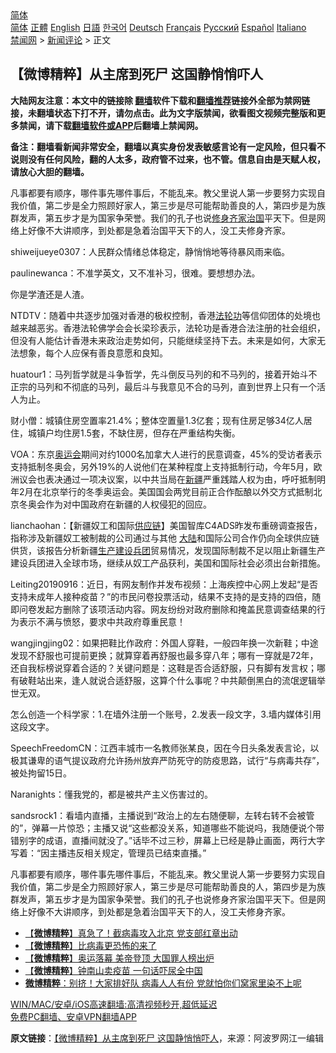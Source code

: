  <!-- 面包屑导航 --> <div class="breadcrumb"><!-- GTranslate: https://gtranslate.io/ -->  <div class="switcher notranslate">  <div class="selected">  <a href="#" onclick="return false;"> 简体</a>  </div>  <div class="option">  <a href="https://www.bannedbook.org" onclick="doGTranslate('zh-CN|zh-CN');jQuery('div.switcher div.selected a').html(jQuery(this).html());return false;" title="简体中文" class="nturl selected"> 简体</a>  <a href="https://www.bannedbook.org/zh-tw/" onclick="doGTranslate('zh-CN|zh-TW');jQuery('div.switcher div.selected a').html(jQuery(this).html());return false;" title="繁體中文" class="nturl"> 正體</a>  <a href="https://www.bannedbook.org/en/" onclick="doGTranslate('zh-CN|en');jQuery('div.switcher div.selected a').html(jQuery(this).html());return false;" title="English" class="nturl"> English</a>  <a href="https://www.bannedbook.org/ja/" onclick="doGTranslate('zh-CN|ja');jQuery('div.switcher div.selected a').html(jQuery(this).html());return false;" title="日本語" class="nturl"> 日語</a>  <a href="https://www.bannedbook.org/ko/" onclick="doGTranslate('zh-CN|ko');jQuery('div.switcher div.selected a').html(jQuery(this).html());return false;" title="한국어" class="nturl"> 한국어</a>  <a href="https://www.bannedbook.org/de/" onclick="doGTranslate('zh-CN|de');jQuery('div.switcher div.selected a').html(jQuery(this).html());return false;" title="Deutsch" class="nturl"> Deutsch</a>  <a href="https://www.bannedbook.org/fr/" onclick="doGTranslate('zh-CN|fr');jQuery('div.switcher div.selected a').html(jQuery(this).html());return false;" title="Français" class="nturl"> Français</a>  <a href="https://www.bannedbook.org/ru/" onclick="doGTranslate('zh-CN|ru');jQuery('div.switcher div.selected a').html(jQuery(this).html());return false;" title="Русский" class="nturl"> Русский</a>  <a href="https://www.bannedbook.org/es/" onclick="doGTranslate('zh-CN|es');jQuery('div.switcher div.selected a').html(jQuery(this).html());return false;" title="Español" class="nturl"> Español</a>  <a href="https://www.bannedbook.org/it/" onclick="doGTranslate('zh-CN|it');jQuery('div.switcher div.selected a').html(jQuery(this).html());return false;" title="Italiano" class="nturl"> Italiano</a>  </div>  </div>      <div class='breadcrumb-sub'><!-- Breadcrumb NavXT 6.3.0 --> <a href="https://www.bannedbook.org/" class="home">禁闻网</a> &gt; <a href="https://www.bannedbook.org/bnews/comments/" class="category">新闻评论</a> &gt; 正文</div></div><h2>【微博精粹】从主席到死尸 这国静悄悄吓人</h2> <p class="notice"><b>大陆网友注意：本文中的链接除 <a href="https://github.com/bannedbook/fanqiang" >翻墙</a>软件下载和<a href="https://github.com/killgcd/justmysocks/blob/master/README.md">翻墙推荐</a>链接外全部为禁网链接，未翻墙状态下打不开，请勿点击。此为文字版禁闻，欲看图文视频完整版和更多禁闻，请下载<a href="https://github.com/bannedbook/fanqiang">翻墙软件或APP</a>后翻墙上禁闻网。</p><p>备注：翻墙看新闻非常安全，翻墙以真实身份发表敏感言论有一定风险，但只看不说则没有任何风险，翻的人太多，政府管不过来，也不管。信息自由是天赋人权，请放心大胆的翻墙。</b></p>  <div class="entry"> <p id="summary">凡事都要有顺序，哪件事先哪件事后，不能乱来。教父里说人第一步要努力实现自我价值，第二步是全力照顾好家人，第三步是尽可能帮助善良的人，第四步是为族群发声，第五步才是为国家争荣誉。我们的孔子也说<a href="https://www.bannedbook.org/bnews/tag/%E4%BF%AE%E8%BA%AB%E9%BD%90%E5%AE%B6/" class="st_tag internal_tag" rel="tag" title="标签 修身齐家 下的日志">修身齐家</a><span class='wp_keywordlink'><a href="https://www.bannedbook.org/forum24/topic8925.html" title="《治国大道》" target="_blank">治国</a></span>平天下。但是网络上好像不大讲顺序，到处都是急着治国平天下的人，没工夫修身齐家。</p> <p id="conimg">shiweijueye0307：人民群众情绪总体稳定，静悄悄地等待暴风雨来临。</p> <p>paulinewanca：不准学英文，又不准补习，很难。要想想办法。</p> <p>你是学渣还是人渣。</p>  <p>NTDTV：随着中共逐步加强对香港的极权控制，香港<a href="https://www.bannedbook.org/bnews/tag/%e6%b3%95%e8%bd%ae%e5%8a%9f/" class="st_tag internal_tag" rel="tag" title="标签 法轮功 下的日志">法轮功</a>等信仰团体的处境也越来越恶劣。香港法轮佛学会会长梁珍表示，法轮功是香港合法注册的社会组织，但没有人能估计香港未来政治走势如何，只能继续坚持下去。未来是如何，大家无法想象，每个人应保有善良意愿和良知。</p> <p>huatour1：马列哲学就是斗争哲学，先斗倒反马列的和不马列的，接着开始斗不正宗的马列和不彻底的马列，最后斗与我意见不合的马列，直到世界上只有一个活人为止。</p> <p>财小僧：城镇住房空置率21.4%；整体空置量1.3亿套；现有住房足够34亿人居住，城镇户均住房1.5套，不缺住房，但存在严重结构失衡。</p> <p>VOA：东京<a href="https://www.bannedbook.org/bnews/tag/%E5%A5%A5%E8%BF%90%E4%BC%9A/" class="st_tag internal_tag" rel="tag" title="标签 奥运会 下的日志">奥运会</a>期间对约1000名加拿大人进行的民意调查，45%的受访者表示支持抵制冬奥会，另外19%的人说他们在某种程度上支持抵制行动，今年5月，欧洲议会也表决通过一项决议案，以中共当局在<a href="https://www.bannedbook.org/bnews/tag/%e6%96%b0%e7%96%86/" class="st_tag internal_tag" rel="tag" title="标签 新疆 下的日志">新疆</a>严重践踏人权为由，呼吁抵制明年2月在北京举行的冬季奥运会。美国国会两党目前正合作酝酿以外交方式抵制北京冬奥会作为对中国政府在新疆的人权侵犯的回应。</p>  <p>lianchaohan：【新疆奴工和国际<a href="https://www.bannedbook.org/bnews/tag/%E4%BE%9B%E5%BA%94%E9%93%BE/" class="st_tag internal_tag" rel="tag" title="标签 供应链 下的日志">供应链</a>】美国智库C4ADS昨发布重磅调查报告，指称涉及新疆奴工被制裁的公司通过与其他 <span class='wp_keywordlink_affiliate'><a href="https://www.bannedbook.org/" title="大陆" target="_blank">大陆</a></span>和国际公司合作仍向全球供应链供货，该报告分析新疆<a href="https://www.bannedbook.org/bnews/tag/%E7%94%9F%E4%BA%A7%E5%BB%BA%E8%AE%BE%E5%85%B5%E5%9B%A2/" class="st_tag internal_tag" rel="tag" title="标签 生产建设兵团 下的日志">生产建设兵团</a>贸易情况，发现国际制裁不足以阻止新疆生产建设兵团进入全球市场，继续从奴工产品获利，美国和国际社会必须出台新措施。</p> <p>Leiting20190916：近日，有网友制作并发布视频：上海疾控中心网上发起“是否支持未成年人接种疫苗？”的市民问卷投票活动，结果不支持的是支持的四倍，随即问卷发起方删除了该项活动内容。网友纷纷对政府删除和掩盖民意调查结果的行为表示不满与愤怒，要求中共政府尊重民意！</p> <p>wangjingjing02：如果把鞋比作政府：外国人穿鞋，一般四年换一次新鞋；中途发现不舒服也可提前更换；就算穿着再舒服也最多穿八年；哪有一穿就是72年，还自我标榜说穿着合适的？关键问题是：这鞋是否合适舒服，只有脚有发言权；哪有破鞋站出来，逢人就说合适舒服，这算个什么事呢？中共颠倒黑白的流氓逻辑举世无双。</p> <p>怎么创造一个科学家：1.在墙外注册一个账号，2.发表一段文字，3.墙内媒体引用这段文字。</p>  <p>SpeechFreedomCN：江西丰城市一名教师张某良，因在今日头条发表言论，以极其谦卑的语气提议政府允许扬州放弃严防死守的防疫思路，试行“与病毒共存”，被处拘留15日。</p> <p>Naranights：懂我党的，都是被共产主义伤害过的。</p> <p>sandsrock1：看墙内直播，主播说到“政治上的左右随便聊，左转右转不会被管的”，弹幕一片惊恐；主播又说“这些都没关系，知道哪些不能说吗，我随便说个带错别字的成语，直播间就没了。”话毕不过三秒，屏幕上已经是静止画面，两行大字写着：“因主播违反相关规定，管理员已结束直播。”</p> <p>凡事都要有顺序，哪件事先哪件事后，不能乱来。教父里说人第一步要努力实现自我价值，第二步是全力照顾好家人，第三步是尽可能帮助善良的人，第四步是为族群发声，第五步才是为国家争荣誉。我们的孔子也说修身齐家治国平天下。但是网络上好像不大讲顺序，到处都是急着治国平天下的人，没工夫修身齐家。</p>  <ul class='op-related-articles' title='相关阅读'> <li><a href='https://www.bannedbook.org/bnews/comments/20210811/1604270.html' target='_blank'>【<b>微博精粹</b>】真急了！截病毒攻入北京 党支部红章出动</a></li> <li><a href='https://www.bannedbook.org/bnews/comments/20210810/1603563.html' target='_blank'>【<b>微博精粹</b>】比病毒更恐怖的来了</a></li> <li><a href='https://www.bannedbook.org/bnews/comments/20210809/1602926.html' target='_blank'>【<b>微博精粹</b>】奥运落幕 美帝登顶 大国罪人榜出炉</a></li> <li><a href='https://www.bannedbook.org/bnews/comments/20210808/1602399.html' target='_blank'>【<b>微博精粹</b>】钟南山卖疫苗 一句话吓尿全中国</a></li> <li><a href='https://www.bannedbook.org/bnews/comments/20210806/1601283.html' target='_blank'><b>微博精粹</b>：别挤！大家排好队 病毒人人有份 党就怕你们窝家里染不上呢</a></li> </ul> <p class="texttj"> <a href="https://github.com/bannedbook/fanqiang/wiki/V2ray%E6%9C%BA%E5%9C%BA" target="_blank">WIN/MAC/安卓/iOS高速翻墙:高清视频秒开,超低延迟</a><br/> <a href="https://github.com/bannedbook/fanqiang/wiki/%E7%A6%81%E9%97%BB%E7%BD%91%E5%AE%89%E5%8D%93%E7%BF%BB%E5%A2%99%E6%96%B0%E9%97%BBAPP" target="_blank">免费PC翻墙、安卓VPN翻墙APP</a></p><p> <b>原文链接</b>：<a class="src_link" href="https://www.aboluowang.com/2021/0813/1632187.html" target="_blank">【微博精粹】从主席到死尸 这国静悄悄吓人</a>，来源：阿波罗网江一编辑 </p><a name='sharetosocial'></a>  <div style="margin-bottom:5px;padding-bottom:5px;clear:both"> <div id="archive-pix-1" class="banner-ads"> <!-- AuctionX Display platform tag START --> <div id="26318x728x90x621x_ADSLOT2" clicktrack="%%CLICK_URL_ESC%%"></div> <!-- AuctionX Display platform tag END --> </div> <div id="archive-pix-2" class="banner-ads"> <!-- AuctionX Display platform tag START --> <div id="26315x300x250x621x_ADSLOT2" clicktrack="%%CLICK_URL_ESC%%"></div> <!-- AuctionX Display platform tag END --> </div> </div>  <div id="archive-pix-1" class="banner-ads"> <!-- AuctionX Display platform tag START --> <div id="26318x728x90x621x_ADSLOT3" clicktrack="%%CLICK_URL_ESC%%"></div> <!-- AuctionX Display platform tag END --> </div> </div><!--END ENTRY--> 